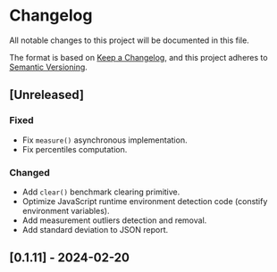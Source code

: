 # Changelog

All notable changes to this project will be documented in this file.

The format is based on [Keep a Changelog](https://keepachangelog.com/en/1.1.0/),
and this project adheres to
[Semantic Versioning](https://semver.org/spec/v2.0.0.html).

## [Unreleased]

### Fixed

- Fix `measure()` asynchronous implementation.
- Fix percentiles computation.

### Changed

- Add `clear()` benchmark clearing primitive.
- Optimize JavaScript runtime environment detection code (constify environment
  variables).
- Add measurement outliers detection and removal.
- Add standard deviation to JSON report.

## [0.1.11] - 2024-02-20

